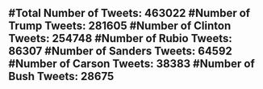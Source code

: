 #Total Number of Tweets: 463022 
#Number of Trump Tweets: 281605
#Number of Clinton Tweets: 254748
#Number of Rubio Tweets: 86307
#Number of Sanders Tweets: 64592
#Number of Carson Tweets: 38383
#Number of Bush Tweets: 28675
---
